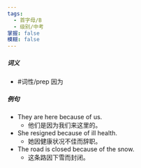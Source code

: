 ```yaml
---
tags:
  - 首字母/B
  - 级别/中考
掌握: false
模糊: false
---
```

##### 词义
- #词性/prep  因为
##### 例句
- They are here because of us.
	- 他们是因为我们来这里的。
- She resigned because of ill health.
	- 她因健康状况不佳而辞职。
- The road is closed because of the snow.
	- 这条路因下雪而封闭。
